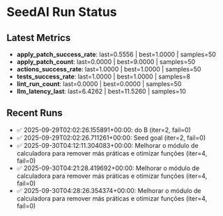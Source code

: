 # SeedAI Run Status

## Latest Metrics
- **apply_patch_success_rate**: last=0.5556 | best=1.0000 | samples=50
- **apply_patch_count**: last=0.0000 | best=9.0000 | samples=50
- **actions_success_rate**: last=1.0000 | best=1.0000 | samples=50
- **tests_success_rate**: last=1.0000 | best=1.0000 | samples=8
- **lint_run_count**: last=0.0000 | best=0.0000 | samples=50
- **llm_latency_last**: last=6.4262 | best=11.5260 | samples=10

## Recent Runs
- ✅ 2025-09-29T02:02:26.155891+00:00: do B (iter=2, fail=0)
- ✅ 2025-09-29T02:02:26.711261+00:00: Seed goal (iter=2, fail=0)
- ✅ 2025-09-30T04:12:11.304083+00:00: Melhorar o módulo de calculadora para remover más práticas e otimizar funções (iter=4, fail=0)
- ✅ 2025-09-30T04:21:28.419692+00:00: Melhorar o módulo de calculadora para remover más práticas e otimizar funções (iter=4, fail=0)
- ✅ 2025-09-30T04:28:26.354374+00:00: Melhorar o módulo de calculadora para remover más práticas e otimizar funções (iter=4, fail=0)